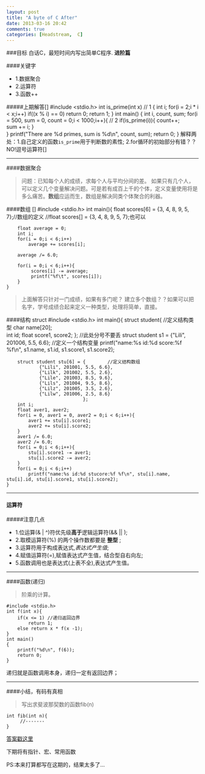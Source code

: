 ```yaml
---
layout: post
title: "A byte of C After"
date: 2013-03-16 20:42
comments: true
categories: [Headstream,  C]
---
```


###目标
白话C，最短时间内写出简单C程序.
**进阶篇**

####关键字
+ 1.数据聚合
+ 2.运算符
+ 3.函数++


#####上期解答[]
    #include <stdio.h>
    int is_prime(int x) // 1
    {
        int i;
        for(i = 2;i * i < x;i++)
            if((x % i) == 0) 
                return 0;
        return 1;
    }
    int main() 
    {
        int i, count, sum;
        for(i = 500, sum = 0, count = 0;i < 1000;i++){ // 2
            if(is_prime(i)){
                count++;        
                sum += i;
            }            
        }
        printf("There are %d primes, sum is %d\n", count, sum);
        return 0;
    }
解释两处：1.自己定义的函数`is_prime`用于判断数的素性; 2.for循环的初始部分有错？？NO!逗号运算符[]

---

####数据聚合
>问题：已知每个人的成绩，求每个人与平均分间的差。
如果只有几个人，可以定义几个变量解决问题。可是若有成百上千的个体，定义变量使用将是多么痛苦。**数组**应运而生，数组是解决同类个体聚合的利器。

####数组 []
    #include <stdio.h>
    int main(){
        float scores[6] = {3, 4, 8, 9, 5, 7};//数组的定义
        //float scores[] = {3, 4, 8, 9, 5, 7};也可以 
    
        float average = 0;
        int i;
        for(i = 0;i < 6;i++)
            average += scores[i];
    
        average /= 6.0;
    
        for(i = 0;i < 6;i++){
             scores[i] -= average;
             printf("%f\t", scores[i]);
        }    
    }

>上面解答只针对一门成绩，如果有多门呢？ 建立多个数组？？如果可以把名字，学号成绩合起来定义一种类型，处理将简单，直接。

####结构 struct
    #include <stdio.h>
    int main(){
        struct student{        //定义结构类型
            char name[20];        
            int id;
            float score1, score2;
        }; //此处分号不要丢
        struct student s1 = {"Lili", 201006, 5.5, 6.6};  //定义一个结构变量
        printf("name:%s id:%d score:%f %f\n", s1.name, s1.id, s1.score1, s1.score2);
    
        struct student stu[6] = {        //定义结构数组
                {"Lili", 201001, 5.5, 6.6},
                {"Lilk", 201002, 5.5, 2.6},
                {"Lile", 201003, 8.5, 9.6},
                {"Lils", 201004, 9.5, 8.6},
                {"Lilz", 201005, 3.5, 2.6},
                {"Lilw", 201006, 2.5, 8.6}
                                };
        int i;
        float aver1, aver2;
        for(i = 0, aver1 = 0, aver2 = 0;i < 6;i++){
            aver1 += stu[i].score1;        
            aver2 += stu[i].score2;        
        }
        aver1 /= 6.0;
        aver2 /= 6.0;
        for(i = 0;i < 6;i++){
            stu[i].score1 -= aver1; 
            stu[i].score2 -= aver2;
        }
        for(i = 0;i < 6;i++)
            printf("name:%s id:%d stucore:%f %f\n", stu[i].name, stu[i].id, stu[i].score1, stu[i].score2);
    }

-----

#### 运算符

#####注意几点
+ 1.位运算(& | ^)符优先级**高于**逻辑运算符(&& || );
+ 2.取模运算符(%) 的两个操作数都要是 **整型** ;
+ 3.运算符用于构成表达式,*表达式产生值*;
+ 4.赋值运算符(=),赋值表达式产生值，结合型自右向左;
+ 5.函数调用也是表达式(上表不全),表达式产生值。

---

####函数(递归)
>阶乘的计算。

    #include <stdio.h>
    int f(int x){
        if(x <= 1) //递归返回边界
            return 1;
        else return x * f(x -1);
    }
    int main()
    {
        printf("%d\n", f(6));
        return 0;
    }
递归就是函数调用本身，递归一定有返回边界；

---

####小结，有码有真相
>写出求斐波那契数的函数fib(n)

    int fib(int n){
         //-------
    }

[答案戳这里](/Headstream/Tutorial/How-to/2013/03/17/learningc3/index.html)

下期将有指针、宏、常用函数

PS:本来打算都写在这期的，结果太多了...

